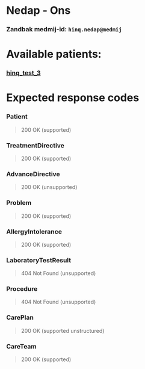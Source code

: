 # Nedap - Ons
### Zandbak medmij-id: `hinq.nedap@medmij`

# Available patients:

### [hinq_test_3](hinq_test_3/)

# Expected response codes

### Patient
> 200 OK (supported)

### TreatmentDirective
> 200 OK (supported)

### AdvanceDirective
> 200 OK (unsupported)

### Problem
> 200 OK (supported)

### AllergyIntolerance
> 200 OK (supported)

### LaboratoryTestResult
> 404 Not Found (unsupported)

### Procedure
> 404 Not Found (unsupported)

### CarePlan
> 200 OK (supported unstructured)

### CareTeam
> 200 OK (supported)